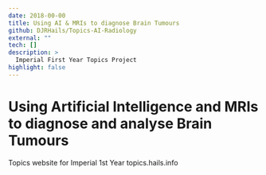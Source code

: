 ```yaml
---
date: 2018-00-00
title: Using AI & MRIs to diagnose Brain Tumours
github: DJRHails/Topics-AI-Radiology
external: ""
tech: []
description: >
  Imperial First Year Topics Project
highlight: false
---
```

# Using Artificial Intelligence and MRIs to diagnose and analyse Brain Tumours

Topics website for Imperial 1st Year topics.hails.info
